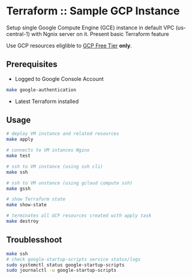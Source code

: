 # Terraform :: Sample GCP Instance

Setup single Google Compute Engine (GCE) instance in default VPC (us-central-1) with Ngnix server on it.
Present basic Terraform feature

Use  GCP resources eliglible to [GCP Free Tier](https://cloud.google.com/free/docs/gcp-free-tier#free-tier-usage-limits) __only__.

## Prerequisites

* Logged to Google Console Account

```bash
make google-authentication
```

* Latest Terraform installed

## Usage

```bash
# deploy VM instance and related resources
make apply

# connects to VM intances Nginx
make test

# ssh to VM instance (using ssh cli)
make ssh

# ssh to VM unstance (using gcloud compute ssh)
make gssh

# show Terraform state
make show-state

# terminates all GCP resources created with apply task
make destroy
```

## Troublesshoot

```bash
make ssh
# check google-startup-scripts service status/logs
sudo systemctl status google-startup-scripts
sudo journalctl -u google-startup-scripts
```
